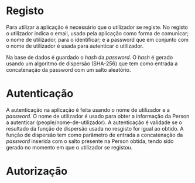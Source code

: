 Registo 
=

Para utilizar a aplicação é necessário que o utilizador se registe. No registo o utilizador indica o email, usado pela aplicação como forma de comunicar; o nome de utilizador, para o identificar; e a password que em conjunto com o nome de utilizador é usada para autenticar o utilizador.

Na base de dados é guardado o *hash* da *password*. O *hash* é gerado usando um algoritmo de dispersão (SHA-256) que tem como entrada a concatenação da password com um salto aleatório.

Autenticação
=

A autenticação na aplicação é feita usando o nome de utilizador e a *password*. O nome de utilizador é usado para obter a informação da Person a autenticar (people/nome-de-utilizador). A autenticação é validade se o resultado da função de dispersão usada no resgisto for igual ao obtido. A função de dispersão tem como parâmetro de entrada a concatenação da *password* inserida com o salto presente na Person obtida, tendo sido gerado no momento em que o utilizador se registou.

Autorização
=





